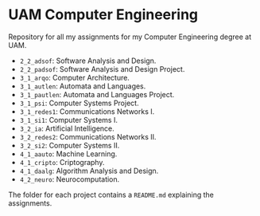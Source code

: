 # UAM Computer Engineering
Repository for all my assignments for my Computer Engineering degree at UAM.

- `2_2_adsof`: Software Analysis and Design.
- `2_2_padsof`: Software Analysis and Design Project.
- `3_1_arqo`: Computer Architecture.
- `3_1_autlen`: Automata and Languages.
- `3_1_pautlen`: Automata and Languages Project.
- `3_1_psi`: Computer Systems Project.
- `3_1_redes1`: Communications Networks I.
- `3_1_si1`: Computer Systems I.
- `3_2_ia`: Artificial Intelligence.
- `3_2_redes2`: Communications Networks II.
- `3_2_si2`: Computer Systems II.
- `4_1_aauto`: Machine Learning.
- `4_1_cripto`: Criptography.
- `4_1_daalg`: Algorithm Analysis and Design.
- `4_2_neuro`: Neurocomputation.

The folder for each project contains a `README.md` explaining the assignments. 
